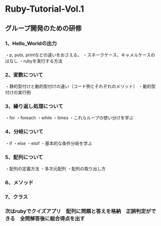 # Ruby-Tutorial-Vol.1

## グループ開発のための研修

### 1、Hello_Worldの出力
・p, puts, printなどの違いをおさえる。
・スネークケース、キャメルケースのはなし
・rubyを実行する方法

### 2、変数について
・静的型付けと動的型付けの違い（コード例とそれぞれのメリット）
・動的型付けの実行例

### 3、繰り返し処理について
・for
・foreach
・while
・times
・これらループの使い分けを学ぶ

### 4、分岐について
・if
・else
・elsif
・基本的な条件分岐を学ぶ

### 5、配列について
・配列の定義方法
・多次元配列
・配列の取り出し方

### 6、メソッド

### 7、クラス

### 次はrubyでクイズアプリ　配列に問題と答えを格納　正誤判定ができる　全問解答後に総合得点を出す


